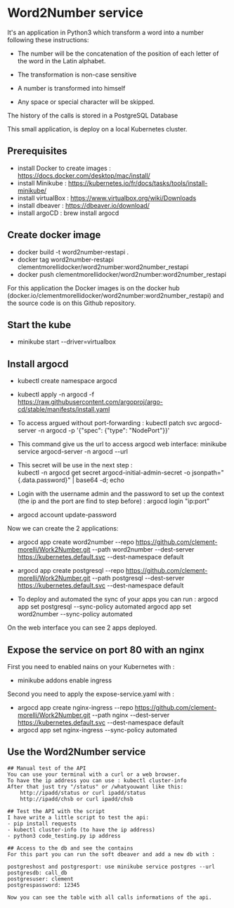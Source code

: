 # Word2Number service

It's an application in Python3  which transform a word into a number following these instructions:

- The number will be the concatenation of the position of each letter of the word in the Latin alphabet.
    
- The transformation is non-case sensitive
    
- A number is transformed into himself
    
- Any space or special character will be skipped.
    
 The history of the calls is stored in a PostgreSQL Database

This small application, is deploy on a local Kubernetes cluster.


## Prerequisites

- install Docker to create images : https://docs.docker.com/desktop/mac/install/
- install Minikube : https://kubernetes.io/fr/docs/tasks/tools/install-minikube/
- install virtualBox : https://www.virtualbox.org/wiki/Downloads
- install dbeaver : https://dbeaver.io/download/
- install argoCD : brew install argocd

## Create docker image
- docker build -t word2number-restapi .
- docker tag word2number-restapi clementmorellidocker/word2number:word2number_restapi
- docker push clementmorellidocker/word2number:word2number_restapi

For this application the Docker images is on the docker hub (docker.io/clementmorellidocker/word2number:word2number_restapi) and the source code is on this Github repository.


## Start the kube

- minikube start --driver=virtualbox

## Install argocd 

- kubectl create namespace argocd

- kubectl apply -n argocd -f https://raw.githubusercontent.com/argoproj/argo-cd/stable/manifests/install.yaml

- To access argued without port-forwarding :
kubectl patch svc argocd-server -n argocd -p '{"spec": {"type": "NodePort"}}'

- This command give us the url to access argocd web interface:
minikube service argocd-server -n argocd --url

- This secret will be use in the next step :  
kubectl -n argocd get secret argocd-initial-admin-secret -o jsonpath="{.data.password}" | base64 -d; echo

- Login with the username admin and the password to set up the context (the ip and the port are find to step before) : 
argocd login "ip:port"

- argocd account update-password

Now we can create the 2 applications: 
- argocd app create word2number --repo https://github.com/clement-morelli/Work2Number.git --path word2number --dest-server https://kubernetes.default.svc --dest-namespace default

- argocd app create postgresql --repo https://github.com/clement-morelli/Work2Number.git --path postgresql --dest-server https://kubernetes.default.svc --dest-namespace default

- To deploy and automated the sync of your apps you can run : 
argocd app set postgresql --sync-policy automated
argocd app set word2number --sync-policy automated

On the web interface you can see 2 apps deployed.

## Expose the service on port 80 with an nginx

First you need to enabled nains on your Kubernetes with :
- minikube addons enable ingress

Second you need to apply the expose-service.yaml with :
- argocd app create nginx-ingress --repo https://github.com/clement-morelli/Work2Number.git --path nginx --dest-server https://kubernetes.default.svc --dest-namespace default
- argocd app set nginx-ingress --sync-policy automated



## Use the Word2Number service
```
## Manual test of the API 
You can use your terminal with a curl or a web browser.
To have the ip address you can use : kubectl cluster-info
After that just try "/status" or /whatyouwant like this:
	http://ipadd/status or curl ipadd/status
	http://ipadd/chsb or curl ipadd/chsb

## Test the API with the script
I have write a little script to test the api:
- pip install requests
- kubectl cluster-info (to have the ip address)
- python3 code_testing.py ip address

## Access to the db and see the contains
For this part you can run the soft dbeaver and add a new db with :

postgreshost and postgresport: use minikube service postgres --url
postgresdb: call_db
postgresuser: clement
postgrespassword: 12345

Now you can see the table with all calls informations of the api.
```